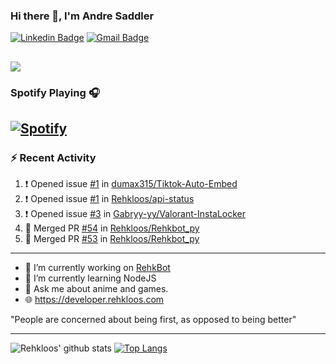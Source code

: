 ### Hi there 👋, I'm Andre Saddler
[![Linkedin Badge](https://img.shields.io/badge/-andrexsaddler-blue?style=flat-square&logo=Linkedin&logoColor=white&link=https://www.linkedin.com/in/andrexsaddler/)](https://www.linkedin.com/in/andrexsaddler/)
[![Gmail Badge](https://img.shields.io/badge/-contact@rehkloos.com-c14438?style=flat-square&logo=Gmail&logoColor=white&link=mailto:contact@rehkloos.com)](mailto:contact@rehkloos.com)

![](https://komarev.com/ghpvc/?username=Rehkloos&color=dc143c)
---
### Spotify Playing 🎧

[![Spotify](https://novatorem.rehkloos.vercel.app/api/spotify)](https://open.spotify.com/user/Rehkloos)
---

### :zap: Recent Activity

<!--START_SECTION:activity-->
1. ❗️ Opened issue [#1](https://github.com/dumax315/Tiktok-Auto-Embed/issues/1) in [dumax315/Tiktok-Auto-Embed](https://github.com/dumax315/Tiktok-Auto-Embed)
2. ❗️ Opened issue [#1](https://github.com/Rehkloos/api-status/issues/1) in [Rehkloos/api-status](https://github.com/Rehkloos/api-status)
3. ❗️ Opened issue [#3](https://github.com/Gabryy-yy/Valorant-InstaLocker/issues/3) in [Gabryy-yy/Valorant-InstaLocker](https://github.com/Gabryy-yy/Valorant-InstaLocker)
4. 🎉 Merged PR [#54](https://github.com/Rehkloos/Rehkbot_py/pull/54) in [Rehkloos/Rehkbot_py](https://github.com/Rehkloos/Rehkbot_py)
5. 🎉 Merged PR [#53](https://github.com/Rehkloos/Rehkbot_py/pull/53) in [Rehkloos/Rehkbot_py](https://github.com/Rehkloos/Rehkbot_py)
<!--END_SECTION:activity-->

---

- 🔭 I’m currently working on [RehkBot](https://github.com/Rehkloos/Rehkbot_py)
- 🌱 I’m currently learning NodeJS
- 💬 Ask me about anime and games.
- 🌐 https://developer.rehkloos.com

"People are concerned about being first, as opposed to being better"

---
![Rehkloos' github stats](https://github-readme-stats.vercel.app/api?username=Rehkloos&count_private=true)
[![Top Langs](https://github-readme-stats.vercel.app/api/top-langs/?username=Rehkloos&layout=compact)](https://github.com/anuraghazra/github-readme-stats)
